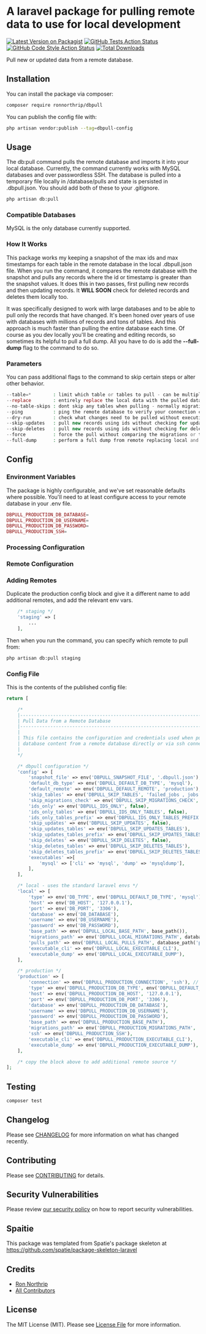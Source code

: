 # A laravel package for pulling remote data to use for local development

[![Latest Version on Packagist](https://img.shields.io/packagist/v/ronnorthrip/dbpull.svg?style=flat-square)](https://packagist.org/packages/ronnorthrip/dbpull)
[![GitHub Tests Action Status](https://img.shields.io/github/actions/workflow/status/ronnorthrip/dbpull/run-tests.yml?branch=main&label=tests&style=flat-square)](https://github.com/ronnorthrip/dbpull/actions?query=workflow%3Arun-tests+branch%3Amain)
[![GitHub Code Style Action Status](https://img.shields.io/github/actions/workflow/status/ronnorthrip/dbpull/fix-php-code-style-issues.yml?branch=main&label=code%20style&style=flat-square)](https://github.com/ronnorthrip/dbpull/actions?query=workflow%3A"Fix+PHP+code+style+issues"+branch%3Amain)
[![Total Downloads](https://img.shields.io/packagist/dt/ronnorthrip/dbpull.svg?style=flat-square)](https://packagist.org/packages/ronnorthrip/dbpull)

Pull new or updated data from a remote database.

## Installation

You can install the package via composer:

```bash
composer require ronnorthrip/dbpull
```

You can publish the config file with:

```bash
php artisan vendor:publish --tag=dbpull-config
```


## Usage

The db:pull command pulls the remote database and imports it into your local database. 
Currently, the command currently works with MySQL databases and over passwordless SSH.
The database is pulled into a temporary file locally in /database/pulls and state is persisted in .dbpull.json.
You should add both of these to your .gitignore.

```bash
php artisan db:pull
```

### Compatible Databases

MySQL is the only database currently supported.

### How It Works

This package works my keeping a snapshot of the max ids and max timestamps for each table in the remote database in 
the local .dbpull.json file. When you run the command, it compares the remote database with the snapshot and pulls any 
records where the id or timestamp is greater than the snapshot values. It does this in two passes, first pulling new 
records and then updating records. It **WILL SOON** check for deleted records and deletes them locally too.

It was specifically designed to work with large databases and to be able to pull only the records that have changed.
It's been honed over years of use with databases with millions of records and tons of tables.
And this approach is much faster than pulling the entire database each time.
Of course as you dev locally you'll be creating and editing records, so sometimes its helpful to pull a full dump.
All you have to do is add the **--full-dump** flag to the command to do so.

### Parameters

You can pass additional flags to the command to skip certain steps or alter other behavior.

```php
--table=*        : limit which table or tables to pull - can be multiple
--replace        : entirely replace the local data with the pulled data
--no-table-skips : dont skip any tables when pulling - normally migrations, jobs, failed_jobs
--ping           : ping the remote database to verify your connection config
--dry-run        : check what changes need to be pulled without executing them
--skip-updates   : pull new records using ids without checking for updated rows
--skip-deletes   : pull new records using ids without checking for deleted rows
--force          : force the pull without comparing the migrations or table lists
--full-dump      : perform a full dump from remote replacing local and without skipping anything
```

## Config

### Environment Variables

The package is highly configurable, and we've set reasonable defaults where possible. 
You'll need to at least configure access to your remote database in your .env file.

```php
DBPULL_PRODUCTION_DB_DATABASE=
DBPULL_PRODUCTION_DB_USERNAME=
DBPULL_PRODUCTION_DB_PASSWORD=
DBPULL_PRODUCTION_SSH=
```

### Processing Configuration

### Remote Configuration

### Adding Remotes

Duplicate the production config block and give it a different name to add additional remotes, and add the relevant env vars.

```php
    /* staging */
    'staging' => [
        ...
    ],
```

Then when you run the command, you can specify which remote to pull from:

```bash
php artisan db:pull staging
```

### Config File

This is the contents of the published config file:

```php
return [

    /*
    |--------------------------------------------------------------------------
    | Pull Data from a Remote Database
    |--------------------------------------------------------------------------
    |
    | This file contains the configuration and credentials used when pulling
    | database content from a remote database directly or via ssh connections.
    |
    */

    /* dbpull configuration */
    'config' => [
        'snapshot_file' => env('DBPULL_SNAPSHOT_FILE', '.dbpull.json'),
        'default_db_type' => env('DBPULL_DEFAULT_DB_TYPE', 'mysql'),
        'default_remote' => env('DBPULL_DEFAULT_REMOTE', 'production'),
        'skip_tables' => env('DBPULL_SKIP_TABLES', 'failed_jobs , jobs , migrations'),
        'skip_migrations_check' => env('DBPULL_SKIP_MIGRATIONS_CHECK', false),
        'ids_only' => env('DBPULL_IDS_ONLY', false),
        'ids_only_tables' => env('DBPULL_IDS_ONLY_TABLES', false),
        'ids_only_tables_prefix' => env('DBPULL_IDS_ONLY_TABLES_PREFIX', false),
        'skip_updates' => env('DBPULL_SKIP_UPDATES', false),
        'skip_updates_tables' => env('DBPULL_SKIP_UPDATES_TABLES'),
        'skip_updates_tables_prefix' => env('DBPULL_SKIP_UPDATES_TABLES_PREFIX'),
        'skip_deletes' => env('DBPULL_SKIP_DELETES', false),
        'skip_deletes_tables' => env('DBPULL_SKIP_DELETES_TABLES'),
        'skip_deletes_tables_prefix' => env('DBPULL_SKIP_DELETES_TABLES_PREFIX'),
        'executables' =>[
            'mysql' => ['cli' => 'mysql', 'dump' => 'mysqldump'],
        ],
    ],

    /* local - uses the standard laravel envs */
    'local' => [
        'type' => env('DB_TYPE', env('DBPULL_DEFAULT_DB_TYPE', 'mysql')),
        'host' => env('DB_HOST', '127.0.0.1'),
        'port' => env('DB_PORT', '3306'),
        'database' => env('DB_DATABASE'),
        'username' => env('DB_USERNAME'),
        'password' => env('DB_PASSWORD'),
        'base_path' => env('DBPULL_LOCAL_BASE_PATH', base_path()),
        'migrations_path' => env('DBPULL_LOCAL_MIGRATIONS_PATH', database_path('migrations')),
        'pulls_path' => env('DBPULL_LOCAL_PULLS_PATH', database_path('pulls')),
        'executable_cli' => env('DBPULL_LOCAL_EXECUTABLE_CLI'),
        'executable_dump' => env('DBPULL_LOCAL_EXECUTABLE_DUMP'),
    ],

    /* production */
    'production' => [
        'connection' => env('DBPULL_PRODUCTION_CONNECTION', 'ssh'), // remote or ssh
        'type' => env('DBPULL_PRODUCTION_DB_TYPE', env('DBPULL_DEFAULT_DB_TYPE', 'mysql')),
        'host' => env('DBPULL_PRODUCTION_DB_HOST', '127.0.0.1'),
        'port' => env('DBPULL_PRODUCTION_DB_PORT', '3306'),
        'database' => env('DBPULL_PRODUCTION_DB_DATABASE'),
        'username' => env('DBPULL_PRODUCTION_DB_USERNAME'),
        'password' => env('DBPULL_PRODUCTION_DB_PASSWORD'),
        'base_path' => env('DBPULL_PRODUCTION_BASE_PATH'),
        'migrations_path' => env('DBPULL_PRODUCTION_MIGRATIONS_PATH', 'database/migrations'),
        'ssh' => env('DBPULL_PRODUCTION_SSH'),
        'executable_cli' => env('DBPULL_PRODUCTION_EXECUTABLE_CLI'),
        'executable_dump' => env('DBPULL_PRODUCTION_EXECUTABLE_DUMP'),
    ],

    /* copy the block above to add additional remote source */
];
```

## Testing

```bash
composer test
```

## Changelog

Please see [CHANGELOG](CHANGELOG.md) for more information on what has changed recently.

## Contributing

Please see [CONTRIBUTING](CONTRIBUTING.md) for details.

## Security Vulnerabilities

Please review [our security policy](../../security/policy) on how to report security vulnerabilities.

## Spaitie

This package was templated from Spatie's package skeleton at https://github.com/spatie/package-skeleton-laravel

## Credits

- [Ron Northrip](https://github.com/ronnorthrip)
- [All Contributors](../../contributors)

## License

The MIT License (MIT). Please see [License File](LICENSE.md) for more information.
